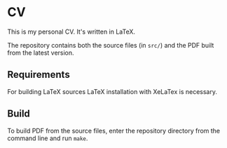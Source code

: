 CV
==

This is my personal CV. It's written in LaTeX.

The repository contains both the source files (in `src/`) and the PDF built from
the latest version.

Requirements
------------

For building LaTeX sources LaTeX installation with XeLaTex is necessary.

Build
-----

To build PDF from the source files, enter the repository directory from the
command line and run `make`.
